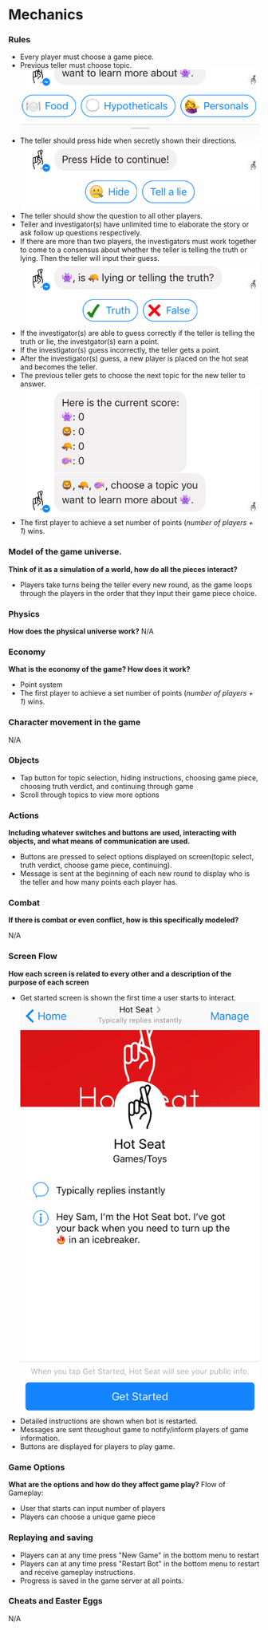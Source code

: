 # Mechanics

### Rules
- Every player must choose a game piece.
- Previous teller must choose topic.
![](../img/topicselection.png)
- The teller should press hide when secretly shown their directions.
![](../img/hide.PNG)
- The teller should show the question to all other players. 
- Teller and investigator(s) have unlimited time to elaborate the story or ask follow up questions respectively.
- If there are more than two players, the investigators must work together to come to a consensus about whether the teller is telling the truth or lying. Then the teller will input their guess.
![](../img/truthverdict.PNG)
- If the investigator(s) are able to guess correctly if the teller is telling the truth or lie, the investgator(s) earn a point.
- If the investigator(s) guess incorrectly, the teller gets a point.
- After the investigator(s) guess, a new player is placed on the hot seat and becomes the teller.
- The previous teller gets to choose the next topic for the new teller to answer.
![](../img/roundview.PNG)
- The first player to achieve a set number of points (*number of players + 1*) wins.

### Model of the game universe.
**Think of it as a simulation of a world, how do all the pieces
interact?**
- Players take turns being the teller every new round, as the game loops through the players in the order that they input their game piece choice.

### Physics
**How does the physical universe work?**
N/A

### Economy
**What is the economy of the game? How does it work?**
- Point system
- The first player to achieve a set number of points (*number of players + 1*) wins.

### Character movement in the game
N/A

### Objects
- Tap button for topic selection, hiding instructions, choosing game piece, choosing truth verdict, and continuing through game
- Scroll through topics to view more options

### Actions
**Including whatever switches and buttons are used, interacting with objects, and
what means of communication are used.**
- Buttons are pressed to select options displayed on screen(topic select, truth verdict, choose game piece, continuing).
- Message is sent at the beginning of each new round to display who is the teller and how many points each player has.

### Combat
**If there is combat or even conflict, how is this specifically modeled?**

N/A

### Screen Flow
**How each screen is related to every other and a description of the purpose
of each screen**
- Get started screen is shown the first time a user starts to interact.
![](../img/getstarted.PNG)
- Detailed instructions are shown when bot is restarted.
- Messages are sent throughout game to notify/inform players of game information.
- Buttons are displayed for players to play game.

### Game Options
**What are the options and how do they affect game play?**
Flow of Gameplay:
- User that starts can input number of players
- Players can choose a unique game piece

### Replaying and saving
- Players can at any time press "New Game" in the bottom menu to restart
- Players can at any time press "Restart Bot" in the bottom menu to restart and receive gameplay instructions.
- Progress is saved in the game server at all points.

### Cheats and Easter Eggs
N/A
